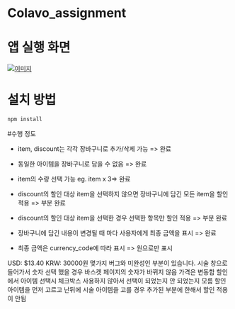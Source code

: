 # Colavo_assignment

# 앱 실행 화면
[![이미지](https://img1.daumcdn.net/thumb/R1280x0/?scode=mtistory2&fname=https%3A%2F%2Fk.kakaocdn.net%2Fdn%2FdIyPv4%2FbtqBHyVe7ck%2FM3U44K039y0JKAObbtoQw1%2Fimg.png)](https://youtu.be/fJonFg5I_kE)

# 설치 방법
```sh
npm install
```
#수행 정도

- item, discount는 각각 장바구니로 추가/삭제 가능 => 완료

- 동일한 아이템을 장바구니로 담을 수 없음 => 완료

- item의 수량 선택 가능 eg. item x 3=> 완료

- discount의 할인 대상 item을 선택하지 않으면 장바구니에 담긴 모든 item을 할인 적용 => 부분 완료

- discount의 할인 대상 item을 선택한 경우 선택한 항목만 할인 적용 => 부분 완료

- 장바구니에 담긴 내용이 변경될 때 마다 사용자에게 최종 금액을 표시 => 완료

- 최종 금액은 currency_code에 따라 표시 => 원으로만 표시

USD: $13.40
KRW: 30000원
몇가지 버그와 미완성인 부분이 있습니다.
시술 창으로 들어가서 숫자 선택 했을 경우 바스켓 페이지의 숫자가 바뀌지 않음 가격은 변동함
할인에서 아이템 선택시 체크박스 사용하지 않아서 선택이 되었는지 안 되었는지 모름
할인 아이템을 먼저 고르고 난뒤에 시술 아이템을 고를 경우 추가된 부분에 한해서 할인 적용이 안됨
